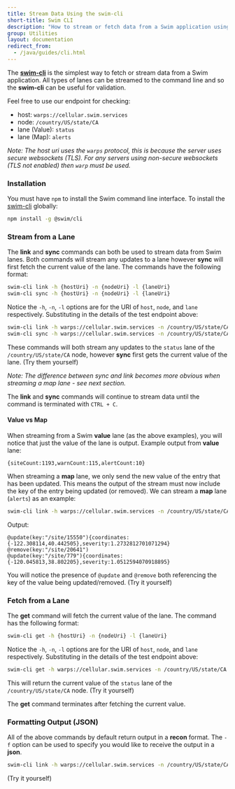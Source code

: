 ```yaml
---
title: Stream Data Using the swim-cli
short-title: Swim CLI
description: "How to stream or fetch data from a Swim application using the swim-cli"
group: Utilities
layout: documentation
redirect_from:
  - /java/guides/cli.html
---
```


The [**swim-cli**](https://www.npmjs.com/package/@swim/cli) is the simplest way to fetch or stream data from a Swim application.
All types of lanes can be streamed to the command line and so the **swim-cli** can be useful for validation.

Feel free to use our endpoint for checking:

- host: `warps://cellular.swim.services`
- node: `/country/US/state/CA`
- lane (Value): `status`
- lane (Map): `alerts`

_Note: The host uri uses the `warps` protocol, this is because the server uses secure websockets (TLS). For any servers using non-secure websockets (TLS not enabled) then `warp` must be used._

### Installation

You must have `npm` to install the Swim command line interface. To install the [swim-cli](https://www.npmjs.com/package/@swim/cli) globally:

```bash
npm install -g @swim/cli
```

### Stream from a Lane

The **link** and **sync** commands can both be used to stream data from Swim lanes.
Both commands will stream any updates to a lane however **sync** will first fetch the current value of the lane.
The commands have the following format:

```bash
swim-cli link -h {hostUri} -n {nodeUri} -l {laneUri}
swim-cli sync -h {hostUri} -n {nodeUri} -l {laneUri}
```

Notice the `-h`, `-n`, `-l` options are for the URI of `host`, `node`, and `lane` respectively.
Substituting in the details of the test endpoint above:

```bash
swim-cli link -h warps://cellular.swim.services -n /country/US/state/CA -l status
swim-cli sync -h warps://cellular.swim.services -n /country/US/state/CA -l status
```

These commands will both stream any updates to the `status` lane of the `/country/US/state/CA` node, however **sync** first gets the current value of the lane.
(Try them yourself)

_Note: The difference between sync and link becomes more obvious when streaming a map lane - see next section._

The **link** and **sync** commands will continue to stream data until the command is terminated with `CTRL + C`.

#### Value vs Map

When streaming from a Swim **value** lane (as the above examples), you will notice that just the value of the lane is output.
Example output from **value** lane:

```
{siteCount:1193,warnCount:115,alertCount:10}
```

When streaming a **map** lane, we only send the new value of the entry that has been updated.
This means the output of the stream must now include the key of the entry being updated (or removed).
We can stream a **map** lane (`alerts`) as an example:

```bash
swim-cli link -h warps://cellular.swim.services -n /country/US/state/CA -l alerts
```

Output:

```
@update(key:"/site/15550"){coordinates:{-122.308114,40.442505},severity:1.2732812701071294}
@remove(key:"/site/20641")
@update(key:"/site/779"){coordinates:{-120.045813,38.802205},severity:1.0512594070918895}
```

You will notice the presence of `@update` and `@remove` both referencing the key of the value being updated/removed.
(Try it yourself)

### Fetch from a Lane

The **get** command will fetch the current value of the lane. The command has the following format:

```bash
swim-cli get -h {hostUri} -n {nodeUri} -l {laneUri}
```

Notice the `-h`, `-n`, `-l` options are for the URI of `host`, `node`, and `lane` respectively. Substituting in the details of the test endpoint above:

```bash
swim-cli get -h warps://cellular.swim.services -n /country/US/state/CA -l status
```

This will return the current value of the `status` lane of the `/country/US/state/CA` node.
(Try it yourself)

The **get** command terminates after fetching the current value.

### Formatting Output (JSON)

All of the above commands by default return output in a **recon** format.
The `-f` option can be used to specify you would like to receive the output in a **json**.

```bash
swim-cli link -h warps://cellular.swim.services -n /country/US/state/CA -l status -f json
```

(Try it yourself)
